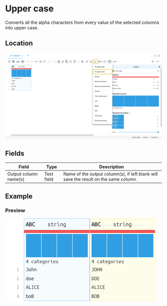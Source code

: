 # Upper case
Converts all the alpha characters from every value of the selected columns into upper case.
## Location
![Upper case on the interface](../../docs/screenshots/location/upper.png)
## Fields
Field | Type | Description
----- | ---- | -----------
Output column name(s) | Text field | Name of the output column(s), if left blank will save the result on the same column.
## Example
### Preview
![Upper case example](../../docs/screenshots/table/upper.png)